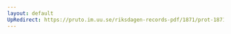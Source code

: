 ```yaml
---
layout: default
UpRedirect: https://pruto.im.uu.se/riksdagen-records-pdf/1871/prot-1871--fk--208/prot-1871--fk--208_001.pdf
---
```

